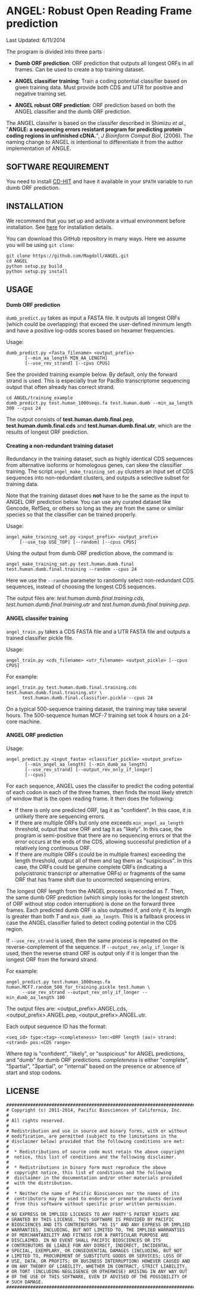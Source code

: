 ANGEL: Robust Open Reading Frame prediction
=====
Last Updated: 6/11/2014


The program is divided into three parts :

* **Dumb ORF prediction**: ORF prediction that outputs all longest ORFs in all frames. Can be used to create a top training dataset.

* **ANGEL classifier training**: Train a coding potential classifier based on given training data. Must provide both CDS and UTR for positive and negative training set. 

* **ANGEL robust ORF prediction**: ORF prediction based on both the ANGEL classifier and the dumb ORF prediction.


The ANGEL classifer is based on the classifer described in Shimizu *et al.*, "**ANGLE: a sequencing errors resistant program for predicting protein coding regions in unfinished cDNA.**", *J Bioinform Comput Biol*, (2006). The naming change to ANGEL is intentional to differentiate it from the author implementation of ANGLE.


## SOFTWARE REQUIREMENT
You need to install [CD-HIT](http://www.bioinformatics.org/cd-hit/) and have it available in your ``$PATH`` variable to run dumb ORF prediction.


## INSTALLATION
We recommend that you set up and activate a virtual environment before installation. See [here](https://github.com/PacificBiosciences/cDNA_primer/wiki/Setting-up-virtualenv-and-installing-pbtranscript-tofu) for installation details.

You can download this GitHub repository in many ways. Here we assume you will be using ``git clone``:

```
git clone https://github.com/Magdoll/ANGEL.git
cd ANGEL
python setup.py build
python setup.py install
```


## USAGE

#### Dumb ORF prediction

`dumb_predict.py` takes as input a FASTA file. It outputs all longest ORFs (which could be overlapping) that exceed the user-defined minimum length and have a positive log-odds scores based on hexamer frequencies. 


Usage:

```
dumb_predict.py <fasta_filename> <output_prefix> 
       [--min_aa_length MIN_AA_LENGTH]
       [--use_rev_strand] [--cpus CPUS]
```

See the provided training example below. By default, only the forward strand is used. This is especially true for PacBio transcriptome sequencing output that often already has correct strand.

```
cd ANGEL/training_example
dumb_predict.py test.human_1000seqs.fa test.human.dumb --min_aa_length 300 --cpus 24
```

The output consists of **test.human.dumb.final.pep**, **test.human.dumb.final.cds** and **test.human.dumb.final.utr**, which are the results of longest ORF prediction.

#### Creating a non-redundant training dataset

Redundancy in the training dataset, such as highly identical CDS sequences from alternative isoforms or homologous genes, can skew the classifier training. The script `angel_make_training_set.py` clusters an input set of CDS sequences into non-redundant clusters, and outputs a selective subset for training data.

Note that the training dataset does **not** have to be the same as the input to ANGEL ORF prediction below. You can use any curated dataset like Gencode, RefSeq, or others so long as they are from the same or similar species so that the classifier can be trained properly.

Usage:

```
angel_make_training_set.py <input_prefix> <output_prefix>
     [--use_top USE_TOP] [--random] [--cpus CPUS]
```

Using the output from dumb ORF prediction above, the command is:

```
angel_make_training_set.py test.human.dumb.final test.human.dumb.final.training --random --cpus 24
```

Here we use the `--random` parameter to randomly select non-redundant CDS sequences, instead of choosing the longest CDS sequences.

The output files are: *test.human.dumb.final.training.cds*, *test.human.dumb.final.training.utr* and *test.human.dumb.final.training.pep*.


#### ANGEL classifer training


`angel_train.py` takes a CDS FASTA file and a UTR FASTA file and outputs a trained classifier pickle file. 

Usage:

```
angel_train.py <cds_filename> <utr_filename> <output_pickle> [--cpus CPUS]
```

For example:

```
angel_train.py test.human.dumb.final.training.cds test.human.dumb.final.training.utr \
      test.human.dumb.final.classifier.pickle --cpus 24
```

On a typical 500-sequence training dataset, the training may take several hours. The 500-sequence human MCF-7 training set took 4 hours on a 24-core machine.


#### ANGEL ORF prediction

Usage:

```
angel_predict.py <input_fasta> <classifier_pickle> <output_prefix>
       [--min_angel_aa_length] [--min_dumb_aa_length] 
       [--use_rev_strand] [--output_rev_only_if_longer] 
       [--cpus]
```

For each sequence, ANGEL uses the classifer to predict the coding potential of each codon in each of the three frames, then finds the most likely stretch of window that is the open reading frame. It then does the following:

* If there is only one predicted ORF, tag it as "confident". In this case, it is unlikely there are sequencing errors.
* If there are multiple ORFs but only one exceeds `min_angel_aa_length` threshold, output that one ORF and tag it as "likely". In this case, the program is semi-positive that there are no sequencing errors or that the error occurs at the ends of the CDS, allowing successful prediction of a relatively long continuous ORF.
* If there are multiple ORFs (could be in multiple frames) exceeding the length threshold, output all of them and tag them as "suspicious". In this case, the ORFs could be genuine complete ORFs (indicating a polycistronic transcript or alternative ORFs) or fragments of the same ORF that has frame shift due to uncorrected sequencing errors.

The longest ORF length from the ANGEL process is recorded as *T*. Then, the same dumb ORF prediction (which simply looks for the longest stretch of ORF without stop codon interruption) is done on the forward three frames. Each predicted dumb ORF is also outputted if, and only if, its length is greater than both *T* and `min_dumb_aa_length`. This is a fallback process in case the ANGEL classifier failed to detect coding potential in the CDS region.

If `--use_rev_strand` is used, then the same process is repeated on the reverse-complement of the sequence. 
If `--output_rev_only_if_longer` is used, then the reverse strand ORF is output only if it is longer than the longest ORF from the forward strand.


For example:

```
angel_predict.py test.human_1000seqs.fa human.MCF7.random_500_for_training.pickle test.human \
      --use_rev_strand --output_rev_only_if_longer --min_dumb_aa_length 100
```

The output files are: <output_prefix>.ANGEL.cds, <output_prefix>.ANGEL.pep, <output_prefix>.ANGEL.utr.

Each output sequence ID has the format:
```
<seq_id> type:<tag>-<completeness> len:<ORF length (aa)> strand:<strand> pos:<CDS range>
```

Where *tag* is "confident", "likely", or "suspicious" for ANGEL predictions, and "dumb" for dumb ORF predictions.
*completeness* is either "complete", "5partial", "3partial", or "internal" based on the presence or absence of start and stop codons.


## LICENSE
```
#################################################################################$$
# Copyright (c) 2011-2014, Pacific Biosciences of California, Inc.
#
# All rights reserved.
#
# Redistribution and use in source and binary forms, with or without
# modification, are permitted (subject to the limitations in the
# disclaimer below) provided that the following conditions are met:
#
#  * Redistributions of source code must retain the above copyright
#  notice, this list of conditions and the following disclaimer.
#
#  * Redistributions in binary form must reproduce the above
#  copyright notice, this list of conditions and the following
#  disclaimer in the documentation and/or other materials provided
#  with the distribution.
#
#  * Neither the name of Pacific Biosciences nor the names of its
#  contributors may be used to endorse or promote products derived
#  from this software without specific prior written permission.
#
# NO EXPRESS OR IMPLIED LICENSES TO ANY PARTY'S PATENT RIGHTS ARE
# GRANTED BY THIS LICENSE. THIS SOFTWARE IS PROVIDED BY PACIFIC
# BIOSCIENCES AND ITS CONTRIBUTORS "AS IS" AND ANY EXPRESS OR IMPLIED
# WARRANTIES, INCLUDING, BUT NOT LIMITED TO, THE IMPLIED WARRANTIES
# OF MERCHANTABILITY AND FITNESS FOR A PARTICULAR PURPOSE ARE
# DISCLAIMED. IN NO EVENT SHALL PACIFIC BIOSCIENCES OR ITS
# CONTRIBUTORS BE LIABLE FOR ANY DIRECT, INDIRECT, INCIDENTAL,
# SPECIAL, EXEMPLARY, OR CONSEQUENTIAL DAMAGES (INCLUDING, BUT NOT
# LIMITED TO, PROCUREMENT OF SUBSTITUTE GOODS OR SERVICES; LOSS OF
# USE, DATA, OR PROFITS; OR BUSINESS INTERRUPTION) HOWEVER CAUSED AND
# ON ANY THEORY OF LIABILITY, WHETHER IN CONTRACT, STRICT LIABILITY,
# OR TORT (INCLUDING NEGLIGENCE OR OTHERWISE) ARISING IN ANY WAY OUT
# OF THE USE OF THIS SOFTWARE, EVEN IF ADVISED OF THE POSSIBILITY OF
# SUCH DAMAGE.
#################################################################################$$
```
